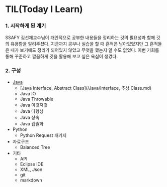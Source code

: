 # TIL(Today I Learn)

### 1. 시작하게 된 계기

SSAFY 김선재교수님이 개인적으로 공부한 내용들을 정리하는 것의 필요성과 함께 깃의 유용함을 알려주셨다. 지금까지 공부나 실습을 할 때 흔적은 남아있었지만 그 흔적들은 내가 보기에도 정리가 되어있지 않았고 무엇을 했는지 알 수도 없었다. 이번 기회를 통해 꾸준하고 깔끔하게 깃을 활용해 보고 싶은 욕심이 생겼다.

### 2. 구성

- [Java](/Java)
  - [Java Interface, Abstract Class](/Java/Interface, 추상 Class.md)
  - Java IO
  - Java Throwable
  - Java 이것저것
  - Java 다형성
  - Java 상속
  - Java 캡슐화
- Python
  - Python Request 패키지
- 자료구조
  - Balanced Tree
- 기타
  - API
  - Eclipse IDE
  - XML, Json
  - git
  - markdown



